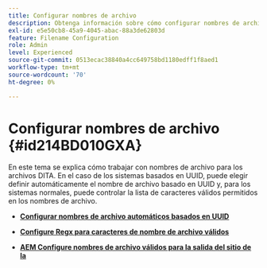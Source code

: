 ```yaml
---
title: Configurar nombres de archivo
description: Obtenga información sobre cómo configurar nombres de archivo
exl-id: e5e50cb8-45a9-4045-abac-88a3de62803d
feature: Filename Configuration
role: Admin
level: Experienced
source-git-commit: 0513ecac38840a4cc649758bd1180edff1f8aed1
workflow-type: tm+mt
source-wordcount: '70'
ht-degree: 0%

---
```


# Configurar nombres de archivo {#id214BD010GXA}

En este tema se explica cómo trabajar con nombres de archivo para los archivos DITA. En el caso de los sistemas basados en UUID, puede elegir definir automáticamente el nombre de archivo basado en UUID y, para los sistemas normales, puede controlar la lista de caracteres válidos permitidos en los nombres de archivo.

- **[Configurar nombres de archivo automáticos basados en UUID](conf-auto-uuid-filenames.md)**

- **[Configure Regx para caracteres de nombre de archivo válidos](conf-file-names-valid-regx.md)**

- **[AEM Configure nombres de archivo válidos para la salida del sitio de la](conf-file-names-valid-regx-aem-site-output.md)**
